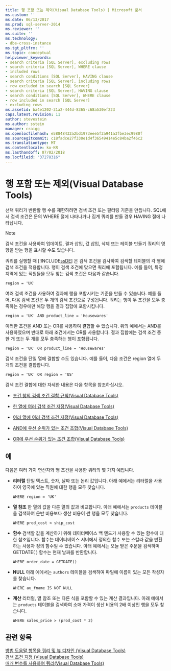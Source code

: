 ```yaml
---
title: 행 포함 또는 제외(Visual Database Tools) | Microsoft 문서
ms.custom: ''
ms.date: 06/13/2017
ms.prod: sql-server-2014
ms.reviewer: ''
ms.suite: ''
ms.technology:
- dbe-cross-instance
ms.tgt_pltfrm: ''
ms.topic: conceptual
helpviewer_keywords:
- search criteria [SQL Server], excluding rows
- search criteria [SQL Server], WHERE clause
- included rows
- search conditions [SQL Server], HAVING clause
- search criteria [SQL Server], including rows
- row excluded in search [SQL Server]
- search criteria [SQL Server], HAVING clause
- search conditions [SQL Server], WHERE clause
- row included in search [SQL Server]
- excluding rows
ms.assetid: ba4e1202-31a2-444d-8365-c68a530ef223
caps.latest.revision: 11
author: stevestein
ms.author: sstein
manager: craigg
ms.openlocfilehash: e58848432a2bd1973eee5f2a941a3fbe3ec9980f
ms.sourcegitcommit: c18fadce27f330e1d4f36549414e5c84ba2f46c2
ms.translationtype: MT
ms.contentlocale: ko-KR
ms.lasthandoff: 07/02/2018
ms.locfileid: "37278316"
---
```

# <a name="include-or-exclude-rows-visual-database-tools"></a>행 포함 또는 제외(Visual Database Tools)
  선택 쿼리가 반환할 행 수를 제한하려면 검색 조건 또는 필터링 기준을 만듭니다. SQL에서 검색 조건은 문의 WHERE 절에 나타나거나 집계 쿼리를 만들 경우 HAVING 절에 나타납니다.  
  
> [!NOTE]  
>  검색 조건을 사용하여 업데이트, 결과 삽입, 값 삽입, 삭제 또는 테이블 만들기 쿼리의 영향을 받는 행을 표시할 수도 있습니다.  
  
 쿼리를 실행할 때 [!INCLUDE[ssDE](../../includes/ssde-md.md)] 은 검색 조건을 검사하여 검색할 테이블의 각 행에 검색 조건을 적용합니다. 행이 검색 조건에 맞으면 쿼리에 포함됩니다. 예를 들어, 특정 지역에 있는 직원들을 모두 찾는 검색 조건은 다음과 같습니다.  
  
```  
region = 'UK'  
```  
  
 여러 검색 조건을 사용하여 결과에 행을 포함시키는 기준을 만들 수 있습니다. 예를 들어, 다음 검색 조건은 두 개의 검색 조건으로 구성됩니다. 쿼리는 행이 두 조건을 모두 충족하는 경우에만 해당 행을 결과 집합에 포함시킵니다.  
  
```  
region = 'UK' AND product_line = 'Housewares'  
```  
  
 이러한 조건을 AND 또는 OR를 사용하여 결합할 수 있습니다. 위의 예에서는 AND를 사용하였으며 반대로 아래 조건에서는 OR를 사용합니다. 결과 집합에는 검색 조건 중 한 개 또는 두 개를 모두 충족하는 행이 포함됩니다.  
  
```  
region = 'UK' OR product_line = 'Housewares'  
```  
  
 검색 조건을 단일 열에 결합할 수도 있습니다. 예를 들어, 다음 조건은 region 열에 두 개의 조건을 결합합니다.  
  
```  
region = 'UK' OR region = 'US'  
```  
  
 검색 조건 결합에 대한 자세한 내용은 다음 항목을 참조하십시오.  
  
-   [조건 창의 검색 조건 결합 규칙&#40;Visual Database Tools&#41;](conventions-combine-search-conditions-in-criteria-pane-visual-db-tools.md)  
  
-   [한 열에 여러 검색 조건 지정&#40;Visual Database Tools&#41;](visual-database-tools.md)  
  
-   [여러 열에 여러 검색 조건 지정&#40;Visual Database Tools&#41;](specify-multiple-search-conditions-for-multiple-columns-visual-database-tools.md)  
  
-   [AND에 우선 순위가 있는 조건 조합&#40;Visual Database Tools&#41;](combine-conditions-when-and-has-precedence-visual-database-tools.md)  
  
-   [OR에 우선 순위가 있는 조건 조합&#40;Visual Database Tools&#41;](combine-conditions-when-or-has-precedence-visual-database-tools.md)  
  
## <a name="examples"></a>예  
 다음은 여러 가지 연산자와 행 조건을 사용한 쿼리의 몇 가지 예입니다.  
  
-   **리터럴** 단일 텍스트, 숫자, 날짜 또는 논리 값입니다. 아래 예에서는 리터럴을 사용하여 영국에 있는 직원에 대한 행을 모두 찾습니다.  
  
    ```  
    WHERE region = 'UK'  
    ```  
  
-   **열 참조** 한 열의 값을 다른 열의 값과 비교합니다. 아래 예에서는 `products` 테이블을 검색하여 운반 비용보다 생산 비용이 싼 행을 모두 찾습니다.  
  
    ```  
    WHERE prod_cost < ship_cost  
    ```  
  
-   **함수** 검색할 값을 계산하기 위해 데이터베이스 백 엔드가 사용할 수 있는 함수에 대한 참조입니다. 함수는 데이터베이스 서버에서 정의한 함수 또는 스칼라 값을 반환하는 사용자 정의 함수일 수 있습니다. 아래 예에서는 오늘 받은 주문을 검색하며 GETDATE( ) 함수는 현재 날짜를 반환합니다.  
  
    ```  
    WHERE order_date = GETDATE()  
    ```  
  
-   **NULL** 아래 예에서는 `authors` 테이블을 검색하여 파일에 이름이 있는 모든 작성자를 찾습니다.  
  
    ```  
    WHERE au_fname IS NOT NULL  
    ```  
  
-   **계산** 리터럴, 열 참조 또는 다른 식을 포함할 수 있는 계산 결과입니다. 아래 예에서는 `products` 테이블을 검색하여 소매 가격이 생산 비용의 2배 이상인 행을 모두 찾습니다.  
  
    ```  
    WHERE sales_price > (prod_cost * 2)  
    ```  
  
## <a name="see-also"></a>관련 항목  
 [방법 도움말 항목을 쿼리 및 뷰 디자인 &#40;Visual Database Tools&#41;](design-queries-and-views-how-to-topics-visual-database-tools.md)   
 [검색 조건 지정 &#40;Visual Database Tools&#41;](specify-search-criteria-visual-database-tools.md)   
 [매개 변수를 사용하여 쿼리&#40;Visual Database Tools&#41;](query-with-parameters-visual-database-tools.md)  
  
  
